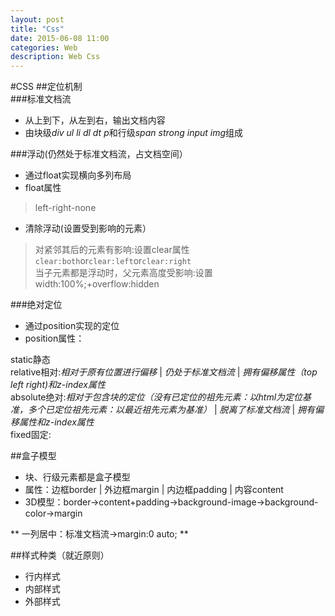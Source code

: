 ```yaml
---
layout: post
title: "Css"
date: 2015-06-08 11:00
categories: Web
description: Web Css
---
```

#CSS
##定位机制   
###标准文档流   
- 从上到下，从左到右，输出文档内容
- 由块级*div ul li dl dt p*和行级*span strong input img*组成


###浮动(仍然处于标准文档流，占文档空间）   
- 通过float实现横向多列布局
- float属性   
>left-right-none   
- 清除浮动(设置受到影响的元素）   
> 对紧邻其后的元素有影响:设置clear属性`clear:both`or`clear:left`or`clear:right`   
> 当子元素都是浮动时，父元素高度受影响:设置width:100%;+overflow:hidden


###绝对定位      
- 通过position实现的定位
- position属性：   
> 
  static静态   
  relative相对:*相对于原有位置进行偏移* | *仍处于标准文档流* | *拥有偏移属性（top left right)和z-index属性*    
  absolute绝对:*相对于包含块的定位（没有已定位的祖先元素：以html为定位基准，多个已定位祖先元素：以最近祖先元素为基准）* | *脱离了标准文档流* | *拥有偏移属性和z-index属性*    
  fixed固定:


##盒子模型   
- 块、行级元素都是盒子模型
- 属性：边框border | 外边框margin | 内边框padding | 内容content   
- 3D模型：border->content+padding->background-image->background-color->margin


** 一列居中：标准文档流->margin:0 auto; **     


##样式种类（就近原则）   
- 行内样式
- 内部样式
- 外部样式